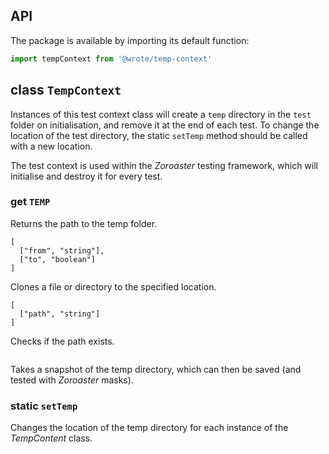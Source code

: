 
## API

The package is available by importing its default function:

```js
import tempContext from '@wrote/temp-context'
```

## class `TempContext`

Instances of this test context class will create a `temp` directory in the `test` folder on initialisation, and remove it at the end of each test. To change the location of the test directory, the static `setTemp` method should be called with a new location.

The test context is used within the _Zoroaster_ testing framework, which will initialise and destroy it for every test.



### get `TEMP`

Returns the path to the temp folder.

```### async clone
[
  ["from", "string"],
  ["to", "boolean"]
]
```

Clones a file or directory to the specified location.

```### async exists
[
  ["path", "string"]
]
```

Checks if the path exists.

```### async snapshot => string
```

Takes a snapshot of the temp directory, which can then be saved (and tested with _Zoroaster_ masks).

### static `setTemp`

Changes the location of the temp directory for each instance of the _TempContent_ class.